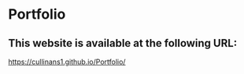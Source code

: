 # Portfolio

## This website is available at the following URL: 

https://cullinans1.github.io/Portfolio/
